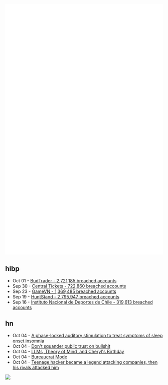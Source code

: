 ![Metrics](https://raw.githubusercontent.com/phixion/phixion/master/metrics.svg)

## hibp

<!--
for https://github.com/phixion/phixion/blob/main/.github/workflows/feeds.yml
-->
<!--START_SECTION:haveibeenpwnd-->
- Oct 01 - [BudTrader - 2,721,185 breached accounts](https://haveibeenpwned.com/PwnedWebsites#BudTrader)
- Sep 30 - [Central Tickets - 722,860 breached accounts](https://haveibeenpwned.com/PwnedWebsites#CentralTickets)
- Sep 23 - [GameVN - 1,369,485 breached accounts](https://haveibeenpwned.com/PwnedWebsites#GameVN)
- Sep 19 - [HuntStand - 2,795,947 breached accounts](https://haveibeenpwned.com/PwnedWebsites#HuntStand)
- Sep 16 - [Instituto Nacional de Deportes de Chile - 319,613 breached accounts](https://haveibeenpwned.com/PwnedWebsites#InstitutoNacionalDeDeportesDeChile)
<!--END_SECTION:haveibeenpwnd-->

## hn

<!--
for https://github.com/phixion/phixion/blob/main/.github/workflows/feeds.yml
-->
<!--START_SECTION:hn-->
- Oct 04 - [Α phase-locked auditory stimulation to treat symptoms of sleep onset insomnia](https://www.nature.com/articles/s41598-024-63385-1)
- Oct 04 - [Don't squander public trust on bullshit](https://livboeree.substack.com/p/dont-squander-public-trust-on-bullshit)
- Oct 04 - [LLMs, Theory of Mind, and Cheryl's Birthday](https://github.com/norvig/pytudes/blob/main/ipynb/CherylMind.ipynb)
- Oct 04 - [Bureaucrat Mode](https://andrewchen.substack.com/p/bureaucrat-mode)
- Oct 04 - [Teenage hacker became a legend attacking companies, then his rivals attacked him](https://www.wsj.com/tech/cybersecurity/arion-kurtaj-hacker-468e6cad)
<!--END_SECTION:hn-->

<!--
for https://yhype.me
-->
![](https://hit.yhype.me/github/profile?user_id=13013670)
